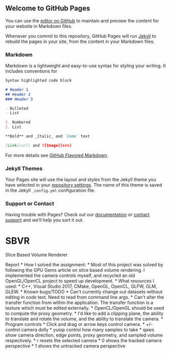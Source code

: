 ## Welcome to GitHub Pages

You can use the [editor on GitHub](https://github.com/n8vm/SBVR/edit/master/README.md) to maintain and preview the content for your website in Markdown files.

Whenever you commit to this repository, GitHub Pages will run [Jekyll](https://jekyllrb.com/) to rebuild the pages in your site, from the content in your Markdown files.

### Markdown

Markdown is a lightweight and easy-to-use syntax for styling your writing. It includes conventions for

```markdown
Syntax highlighted code block

# Header 1
## Header 2
### Header 3

- Bulleted
- List

1. Numbered
2. List

**Bold** and _Italic_ and `Code` text

[Link](url) and ![Image](src)
```

For more details see [GitHub Flavored Markdown](https://guides.github.com/features/mastering-markdown/).

### Jekyll Themes

Your Pages site will use the layout and styles from the Jekyll theme you have selected in your [repository settings](https://github.com/n8vm/SBVR/settings). The name of this theme is saved in the Jekyll `_config.yml` configuration file.

### Support or Contact

Having trouble with Pages? Check out our [documentation](https://help.github.com/categories/github-pages-basics/) or [contact support](https://github.com/contact) and we’ll help you sort it out.


# SBVR
Slice Based Volume Renderer

Report
	* How I solved the assignment:
		* Most of this project was solved by following the GPU Gems article on slice based volume rendering. I implemented the camera controls myself, and recycled an old OpenGL/OpenCL project to speed up development.
	* What resources I used:
		* C++, Visual Studio 2017, CMake, OpenGL, OpenCL, GLFW, GLM, GLEW. 
	* Known bugs/TODO
		* Can't currently change out datasets without editing in code text. Need to read from command line args.
		* Can't alter the transfer function from within the application. The transfer function is a texture which must be edited externally.
		* OpenCL/OpenGL should be used to compute the proxy geometry.
		* I'd like to add a clipping plane, the ability to translate and rotate the volume, and the ability to translate the camera.
	* Program controls
		* Click and drag or arrow keys control camera.
		* +/- control camera dolly
		* yuiop control how many samples to take
		* qaws show camera direction, edge points, proxy geometry, and sampled volume respectively.
		* r resets the selected camera
		* 0 shows the tracked camera perspective
		* 1 shows the untracked camera perspective
